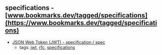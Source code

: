 specifications - [www.bookmarks.dev/tagged/specifications](https://www.bookmarks.dev/tagged/specifications)
---
* [JSON Web Token (JWT) - specification / spec](https://tools.ietf.org/html/rfc7519)
    * tags: [jwt](../tagged/jwt.md), [rfc](../tagged/rfc.md), [specifications](../tagged/specifications.md)
